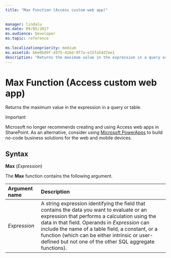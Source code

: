 ```yaml
---
title: "Max Function (Access custom web app)"
 
 
manager: lindalu
ms.date: 09/05/2017
ms.audience: Developer
ms.topic: reference
  
ms.localizationpriority: medium
ms.assetid: b6e0b89f-4975-416d-9f7a-e15fa54d7ee1
description: "Returns the maximum value in the expression in a query or table."
---
```


# Max Function (Access custom web app)

Returns the maximum value in the expression in a query or table.
  
> [!IMPORTANT]
> Microsoft no longer recommends creating and using Access web apps in SharePoint. As an alternative, consider using [Microsoft PowerApps](https://powerapps.microsoft.com/) to build no-code business solutions for the web and mobile devices.
  
## Syntax

 **Max** (*Expression*)
  
The **Max** function contains the following argument.
  
|**Argument name**|**Description**|
|:-----|:-----|
| *Expression*  <br/> |A string expression identifying the field that contains the data you want to evaluate or an expression that performs a calculation using the data in that field. Operands in *Expression* can include the name of a table field, a constant, or a function (which can be either intrinsic or user-defined but not one of the other SQL aggregate functions). |
